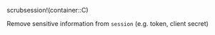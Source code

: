scrubsession!(container::C)

Remove sensitive information from `session` (e.g. token, client secret)
